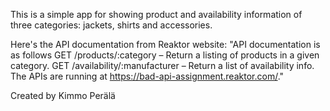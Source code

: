 This is a simple app for showing product and availability information of three categories: jackets, shirts and accessories.

Here's the API documentation from Reaktor website:
"API documentation is as follows
GET /products/:category – Return a listing of products in a given category.
GET /availability/:manufacturer – Return a list of availability info.
The APIs are running at https://bad-api-assignment.reaktor.com/."

Created by Kimmo Perälä